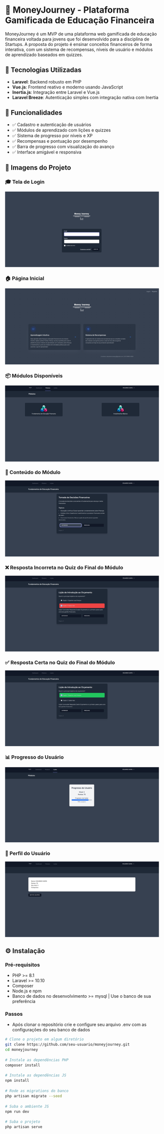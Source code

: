 # 💸 MoneyJourney - Plataforma Gamificada de Educação Financeira

MoneyJourney é um MVP de uma plataforma web gamificada de educação financeira voltada para jovens que foi desenvolvido para a disciplina de Startups. A proposta do projeto é ensinar conceitos financeiros de forma interativa, com um sistema de recompensas, níveis de usuário e módulos de aprendizado baseados em quizzes.

## 🚀 Tecnologias Utilizadas

- **Laravel**: Backend robusto em PHP
- **Vue.js**: Frontend reativo e moderno usando JavaScript
- **Inertia.js**: Integração entre Laravel e Vue.js
- **Laravel Breeze**: Autenticação simples com integração nativa com Inertia

## 🧩 Funcionalidades

- ✅ Cadastro e autenticação de usuários
- ✅ Módulos de aprendizado com lições e quizzes
- ✅ Sistema de progresso por níveis e XP
- ✅ Recompensas e pontuação por desempenho
- ✅ Barra de progresso com visualização do avanço
- ✅ Interface amigável e responsiva

## 📸 Imagens do Projeto

### 🎓 Tela de Login
![Login](public/screenshots/login.png)

### 🏠 Página Inicial
![Dashboard Inicial](public/screenshots/DashboardInicial.png)

### 📦 Módulos Disponíveis
![Módulos](public/screenshots/moduloslessons.png)

### 📘 Conteúdo do Módulo
![Conteúdo](public/screenshots/conteudomodulo.png)

### ❌ Resposta Incorreta no Quiz do Final do Módulo
![Lição Errada](public/screenshots/licaoerrada.png)

### ✅ Resposta Certa no Quiz do Final do Módulo
![Lição Correta](public/screenshots/licoes.png)

### 📊 Progresso do Usuário
![Progresso](public/screenshots/progresso.png)

### 👤 Perfil do Usuário
![Perfil](public/screenshots/infousuario.png)

## ⚙️ Instalação

### Pré-requisitos

- PHP >= 8.1
- Laravel >= 10.10
- Composer
- Node.js e npm
- Banco de dados no desenvolvimento >= mysql | Use o banco de sua preferência

### Passos

- Após clonar o repositório crie e configure seu arquivo .env com as configurações do seu banco de dados

```bash
# Clone o projeto em algum diretório
git clone https://github.com/seu-usuario/moneyjourney.git
cd moneyjourney

# Instale as dependências PHP
composer install

# Instale as dependências JS
npm install

# Rode as migrations do banco
php artisan migrate --seed

# Suba o ambiente JS
npm run dev

# Suba o projeto
php artisan serve
